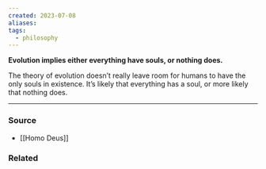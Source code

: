 ```yaml
---
created: 2023-07-08
aliases: 
tags:
  - philosophy
---
```

**Evolution implies either everything have souls, or nothing does.**

The theory of evolution doesn’t really leave room for humans to have the only souls in existence. It’s likely that everything has a soul, or more likely that nothing does. 

---

### Source
- [[Homo Deus]]

### Related
